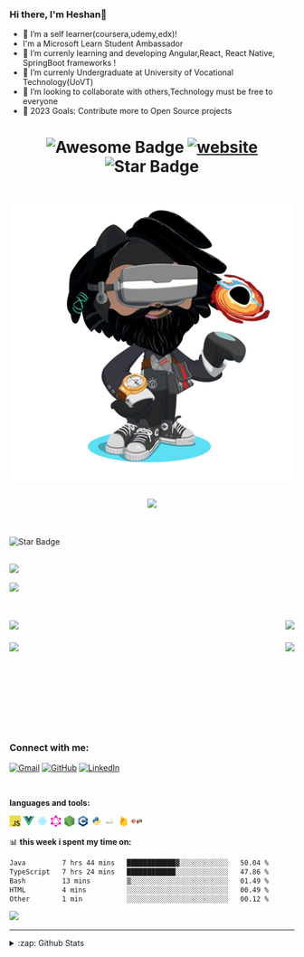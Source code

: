 ### Hi there, I'm Heshan👋

- 🔭 I’m a self learner(coursera,udemy,edx)!
-    I'm a Microsoft Learn Student Ambassador
- 🔭 I’m currenly learning and developing Angular,React, React Native, SpringBoot frameworks !
- 🌱 I’m currenly Undergraduate at University of Vocational Technology(UoVT)
- 👯 I’m looking to collaborate with others,Technology must be free to everyone
- 🥅 2023 Goals: Contribute more to Open Source projects



<p align='center'>
 <h1 align="center">
  <img src="https://cdn.rawgit.com/sindresorhus/awesome/d7305f38d29fed78fa85652e3a63e154dd8e8829/media/badge.svg" alt="Awesome Badge"/>
  <a href="/"><img src="https://img.shields.io/static/v1?label=&labelColor=505050&message=findwrk&color=%230076D6&style=flat&logo=google-chrome&logoColor=%230076D6" alt="website"/></a>
  <img src="https://img.shields.io/static/v1?label=%F0%9F%8C%9F&message=If%20Useful&style=style=flat&color=BC4E99" alt="Star Badge"/>
</h1>
<br/> 

<div style="background-color:#000000">
 <img align="center"  src="https://github.com/heshanu/Avatar/blob/master/heshanu1.png" alt="avatar"/>
</div>

<br/>
<p align="center">
  <a href="https://github.com/fairyland0926"><img src="https://readme-typing-svg.herokuapp.com/?lines=%20Machine%20Learning%20Engineer;Full%20Stack%20Developer;1%2B%20years%20of%20coding%20experience;%20student%20of%20UoVT%20;Always%20learning%20new%20tech&font=Pacifico&center=true&width=650&height=120&color=58a6ff&vCenter=true&size=45%22"></a>
</p>
<br><br>
  <img src="https://raw.githubusercontent.com/abhisheknaiidu/abhisheknaiidu/master/code.gif" alt="Star Badge"/>
<br><br>

![](https://github-profile-summary-cards.vercel.app/api/cards/profile-details?username=heshanu&theme=github_dark)

![](https://github-profile-summary-cards.vercel.app/api/cards/productive-time?username=heshanu&theme=github_dark)

<br><br>
<img align="left" src="https://visitor-badge.laobi.icu/badge?page_id=heshanu.heshanu" />
<img align="right" src="https://img.shields.io/github/followers/heshanu?label=Follow&style=social" />
<h1 align="center"></h1>
<img align="left" height="150px" src="https://github-readme-stats.vercel.app/api?username=heshanu&show_icons=true&theme=merko&count_private=true" />
<img align="right" height="150px" src="https://github-readme-stats.vercel.app/api/top-langs/?username=heshanu&layout=compact&theme=monokai&count_private=true">
<img height="150px" />



### Connect with me:


<a href="heshanu@gmail.com"><img img src="https://img.shields.io/badge/gmail-%23EA4335.svg?style=plastic&logo=gmail&logoColor=white" alt="Gmail"/></a>
<a href="https://github.com/heshanu"><img src="https://img.shields.io/badge/github-%23181717.svg?style=plastic&logo=github&logoColor=white" alt="GitHub"/></a>
<a href="https://www.linkedin.com/in/heshanu"><img src="https://img.shields.io/badge/linkedin-%230A66C2.svg?style=plastic&logo=linkedin&logoColor=white" alt="LinkedIn"/></a>



<br />

**languages and tools:**  

<code><img height="20" src="https://raw.githubusercontent.com/github/explore/80688e429a7d4ef2fca1e82350fe8e3517d3494d/topics/javascript/javascript.png"></code>
<code><img height="20" src="https://raw.githubusercontent.com/github/explore/80688e429a7d4ef2fca1e82350fe8e3517d3494d/topics/vue/vue.png"></code>
<code><img height="20" src="https://raw.githubusercontent.com/github/explore/80688e429a7d4ef2fca1e82350fe8e3517d3494d/topics/react/react.png"></code>
<code><img height="20" src="https://raw.githubusercontent.com/github/explore/5c058a388828bb5fde0bcafd4bc867b5bb3f26f3/topics/graphql/graphql.png"></code>
<code><img height="20" src="https://raw.githubusercontent.com/github/explore/80688e429a7d4ef2fca1e82350fe8e3517d3494d/topics/nodejs/nodejs.png"></code>
<code><img height="20" src="https://raw.githubusercontent.com/github/explore/80688e429a7d4ef2fca1e82350fe8e3517d3494d/topics/cpp/cpp.png"></code>
<code><img height="20" src="https://raw.githubusercontent.com/github/explore/80688e429a7d4ef2fca1e82350fe8e3517d3494d/topics/python/python.png"></code>
<code><img height="20" src="https://raw.githubusercontent.com/github/explore/80688e429a7d4ef2fca1e82350fe8e3517d3494d/topics/mysql/mysql.png"></code>
<code><img height="20" src="https://raw.githubusercontent.com/github/explore/80688e429a7d4ef2fca1e82350fe8e3517d3494d/topics/firebase/firebase.png"></code>
<code><img height="20" src="https://raw.githubusercontent.com/github/explore/80688e429a7d4ef2fca1e82350fe8e3517d3494d/topics/git/git.png"></code>

📊 **this week i spent my time on:**
<!--START_SECTION:waka-->

```text
Java         7 hrs 44 mins   ████████████▓░░░░░░░░░░░░   50.04 %
TypeScript   7 hrs 24 mins   ████████████░░░░░░░░░░░░░   47.86 %
Bash         13 mins         ▒░░░░░░░░░░░░░░░░░░░░░░░░   01.49 %
HTML         4 mins          ░░░░░░░░░░░░░░░░░░░░░░░░░   00.49 %
Other        1 min           ░░░░░░░░░░░░░░░░░░░░░░░░░   00.12 %
```

<!--END_SECTION:waka-->
![](https://visitor-badge.glitch.me/badge?page_id=abhisheknaiidu.abhisheknaiidu)

---

<details>
  <summary>:zap: Github Stats</summary>

  <img align="left" alt="codeSTACKr's Github Stats" src="https://github-readme-stats.codestackr.vercel.app/api?username=heshanu&show_icons=true&hide_border=true" />

</details>

[twitter]: https://twitter.com/heshanu97
[linkedin]: https://www.linkedin.com/in/heshanu
